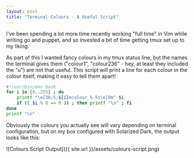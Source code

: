 ```yaml
---
layout: post
title: "Terminal Colours - A Useful Script"
---
```


I've been spending a lot more time recently working "full time" in Vim while
writing go and puppet, and so invested a bit of time getting tmux set up to my
liking.

As part of this I wanted fancy colours in my tmux status line, but the names
the terminal gives them ("colour1", "colour236" - hey, at least they included
the "u") are not that useful. This script will print a line for each colour in
the colour itself, making it easy to tell them apart!

```bash
#!/usr/bin/env bash
for i in {0..255} ; do
    printf "\e[38;5;${i}mcolour %-5s\e[0m" $i
    if (( $i % 8 == 0 )) ; then printf "\n" ; fi
done
printf "\n"
```

Obviously the colours you actually see will vary depending on terminal
configuration, but on my box configured with Solarized Dark, the output looks
like this:

![Colours Script Output]({{ site.url }}/assets/colours-script.png)
